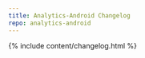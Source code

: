 ```yaml
---
title: Analytics-Android Changelog
repo: analytics-android
---
```

{% include content/changelog.html %}